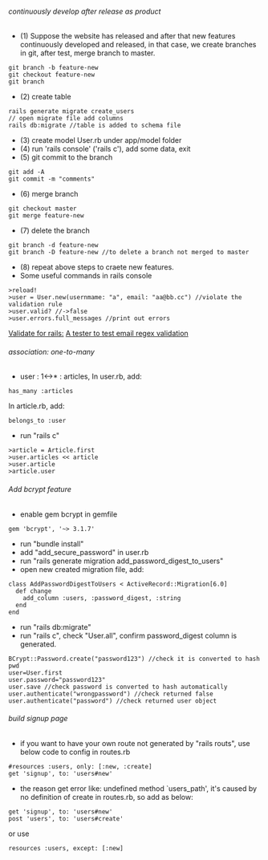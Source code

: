 ###### continuously develop after release as product
- (1) Suppose the website has released and after that new features continuously developed and released, in that case, we create branches in git, after test, merge branch to master.
```
git branch -b feature-new
git checkout feature-new
git branch
```

- (2) create table
```
rails generate migrate create_users
// open migrate file add columns
rails db:migrate //table is added to schema file
```
- (3) create model User.rb under app/model folder
- (4) run 'rails console' ('rails c'), add some data, exit
- (5) git commit to the branch
```
git add -A
git commit -m "comments"
```
- (6) merge branch
```
git checkout master
git merge feature-new
```
- (7) delete the branch
```
git branch -d feature-new
git branch -D feature-new //to delete a branch not merged to master
```

- (8) repeat above steps to craete new features.
- Some useful commands in rails console
```
>reload!
>user = User.new(usernmame: "a", email: "aa@bb.cc") //violate the validation rule
>user.valid? //->false
>user.errors.full_messages //print out errors
```
[Validate for rails:](https://guides.rubyonrails.org/active_record_validations.html)
[A tester to test email regex validation](https://rubular.com/)

###### association: one-to-many
- user : 1<->* : articles, 
In user.rb, add:  
```
has_many :articles
```
In article.rb, add: 
```
belongs_to :user
```
- run "rails c" 
```
>article = Article.first
>user.articles << article
>user.article
>article.user
```

###### Add bcrypt feature
- enable gem bcrypt in gemfile
```
gem 'bcrypt', '~> 3.1.7'
```
- run "bundle install"
- add "add_secure_password" in user.rb
- run "rails generate migration add_password_digest_to_users"
- open new created migration file, add: 
```
class AddPasswordDigestToUsers < ActiveRecord::Migration[6.0]
  def change
    add_column :users, :password_digest, :string
  end
end
```
- run "rails db:migrate"
- run "rails c", check "User.all", confirm password_digest column is generated.
```
BCrypt::Password.create("password123") //check it is converted to hash pwd
user=User.first
user.password="password123"
user.save //check password is converted to hash automatically
user.authenticate("wrongpassword") //check returned false
user.authenticate("password") //check returned user object
```

###### build signup page
- if you want to have your own route not generated by "rails routs", use below code to config in routes.rb 
```
#resources :users, only: [:new, :create]
get 'signup', to: 'users#new'
```
- the reason get error like: undefined method `users_path', it's caused by no definition of create in routes.rb, so add as below:  
```
get 'signup', to: 'users#new'
post 'users', to: 'users#create'
```
or use 
```
resources :users, except: [:new]
```

